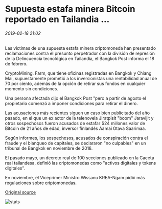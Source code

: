 # Supuesta estafa minera Bitcoin reportado en Tailandia ...

###### 2019-02-18 21:02

Las víctimas de una supuesta estafa minera criptomoneda han presentado reclamaciones contra el presunto perpetrador con la división de represión de la Delincuencia tecnológica en Tailandia, el Bangkok Post informa el 18 de febrero.

CryptoMining. Farm, que tiene oficinas registradas en Bangkok y Chiang Mai, supuestamente prometió a los inversionistas una rentabilidad anual de 70 por ciento, además de la opción de retirar sus fondos en cualquier momento sin condiciones.

Una persona afectada dijo el Bangkok Post "pero a partir de agosto el propietario comenzó a imponer condiciones para retirar el dinero.

Las acusaciones más recientes siguen un caso bien publicitado del año pasado, en el que un ex actor de la telenovela Jiratpisit "boom" Jaravijit y otros sospechosos fueron acusados de estafar $24 millones valor de Bitcoin de 21 años de edad, inversor finlandés Aamai Otava Saarimaa.

Según informes, los sospechosos, acusados de conspiración contra el fraude y el blanqueo de capitales, se declararon "no culpables" en un tribunal de Bangkok en noviembre de 2018.

El pasado mayo, un decreto real de 100 secciones publicado en la Gaceta real tailandesa, definió las criptomonedas como "activos digitales y tokens digitales".

En noviembre, el Viceprimer Ministro Wissanu KREA-Ngam pidió más regulaciones sobre criptomonedas.

[Original source](https://cointelegraph.com/news/alleged-bitcoin-mining-scam-reported-in-thailand)

![stats](https://c.statcounter.com/11760860/0/a89fa40b/1/ "stats")